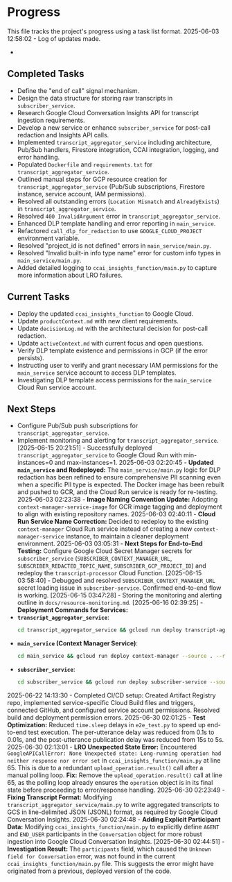 # Progress

This file tracks the project's progress using a task list format.
2025-06-03 12:58:02 - Log of updates made.

*

## Completed Tasks

*   Define the "end of call" signal mechanism.
*   Design the data structure for storing raw transcripts in `subscriber_service`.
*   Research Google Cloud Conversation Insights API for transcript ingestion requirements.
*   Develop a new service or enhance `subscriber_service` for post-call redaction and Insights API calls.
*   Implemented `transcript_aggregator_service` including architecture, Pub/Sub handlers, Firestore integration, CCAI integration, logging, and error handling.
*   Populated `Dockerfile` and `requirements.txt` for `transcript_aggregator_service`.
*   Outlined manual steps for GCP resource creation for `transcript_aggregator_service` (Pub/Sub subscriptions, Firestore instance, service account, IAM permissions).
*   Resolved all outstanding errors (`Location Mismatch` and `AlreadyExists`) in `transcript_aggregator_service`.
*   Resolved `400 InvalidArgument` error in `transcript_aggregator_service`.
*   Enhanced DLP template handling and error reporting in `main_service`.
*   Refactored `call_dlp_for_redaction` to use `GOOGLE_CLOUD_PROJECT` environment variable.
*   Resolved "project_id is not defined" errors in `main_service/main.py`.
*   Resolved "Invalid built-in info type name" error for custom info types in `main_service/main.py`.
*   Added detailed logging to `ccai_insights_function/main.py` to capture more information about LRO failures.

## Current Tasks

*   Deploy the updated `ccai_insights_function` to Google Cloud.
*   Update `productContext.md` with new client requirements.
*   Update `decisionLog.md` with the architectural decision for post-call redaction.
*   Update `activeContext.md` with current focus and open questions.
*   Verify DLP template existence and permissions in GCP (if the error persists).
*   Instructing user to verify and grant necessary IAM permissions for the `main_service` service account to access DLP templates.
*   Investigating DLP template access permissions for the `main_service` Cloud Run service account.

## Next Steps

*   Configure Pub/Sub push subscriptions for `transcript_aggregator_service`.
*   Implement monitoring and alerting for `transcript_aggregator_service`.
[2025-06-15 20:21:51] - Successfully deployed `transcript_aggregator_service` to Google Cloud Run with min-instances=0 and max-instances=1.
2025-06-03 02:20:45 - **Updated `main_service` and Redeployed:** The `main_service/main.py` logic for DLP redaction has been refined to ensure comprehensive PII scanning even when a specific PII type is expected. The Docker image has been rebuilt and pushed to GCR, and the Cloud Run service is ready for re-testing.
2025-06-03 02:23:38 - **Image Naming Convention Update:** Adopting `context-manager-service-image` for GCR image tagging and deployment to align with existing repository names.
2025-06-03 02:40:11 - **Cloud Run Service Name Correction:** Decided to redeploy to the existing `context-manager` Cloud Run service instead of creating a new `context-manager-service` instance, to maintain a cleaner deployment environment.
2025-06-03 03:05:31 - **Next Steps for End-to-End Testing:** Configure Google Cloud Secret Manager secrets for `subscriber_service` (`SUBSCRIBER_CONTEXT_MANAGER_URL`, `SUBSCRIBER_REDACTED_TOPIC_NAME`, `SUBSCRIBER_GCP_PROJECT_ID`) and redeploy the `transcript-processor` Cloud Function.
[2025-06-15 03:58:40] - Debugged and resolved `SUBSCRIBER_CONTEXT_MANAGER_URL` secret loading issue in `subscriber-service`. Confirmed end-to-end flow is working.
[2025-06-15 03:47:28] - Storing the monitoring and alerting outline in `docs/resource-monitoring.md`.
[2025-06-16 02:39:25] - **Deployment Commands for Services:**
*   **`transcript_aggregator_service`**:
    ```bash
    cd transcript_aggregator_service && gcloud run deploy transcript-aggregator-service --source . --region us-central1 --project YOUR_GCP_PROJECT_ID --allow-unauthenticated --set-env-vars CONTEXT_TTL_SECONDS=3600 --set-env-vars GOOGLE_CLOUD_PROJECT=PROJECT_ID --set-env-vars AGGREGATED_TRANSCRIPTS_BUCKET=pg-transcript --min-instances=0 --max-instances=1
    ```
*   **`main_service` (Context Manager Service)**:
    ```bash
    cd main_service && gcloud run deploy context-manager --source . --region us-central1 --project PROJECT_ID --allow-unauthenticated --set-env-vars GOOGLE_CLOUD_PROJECT=PROJECT_ID --set-env-vars CONTEXT_TTL_SECONDS=90 --min-instances=0 --max-instances=1
    ```
*   **`subscriber_service`**:
    ```bash
    cd subscriber_service && gcloud run deploy subscriber-service --source . --region us-central1 --project PROJECT_ID --allow-unauthenticated --set-env-vars GCP_PROJECT_ID_FOR_SECRETS=PROJECT_ID --min-instances=0 --max-instances=1
    ```
2025-06-22 14:13:30 - Completed CI/CD setup: Created Artifact Registry repo, implemented service-specific Cloud Build files and triggers, connected GitHub, and configured service account permissions. Resolved build and deployment permission errors.
2025-06-30 02:01:25 - **Test Optimization:** Reduced `time.sleep` delays in `e2e_test.py` to speed up end-to-end test execution. The per-utterance delay was reduced from 0.1s to 0.01s, and the post-utterance publication delay was reduced from 15s to 5s.
2025-06-30 02:13:01 - **LRO Unexpected State Error:** Encountered `GoogleAPICallError: None Unexpected state: Long-running operation had neither response nor error set` in `ccai_insights_function/main.py` at line 65. This is due to a redundant `upload_operation.result()` call after a manual polling loop.
**Fix:** Remove the `upload_operation.result()` call at line 65, as the polling loop already ensures the `operation` object is in its final state before proceeding to error/response handling.
2025-06-30 02:23:49 - **Fixing Transcript Format:** Modifying `transcript_aggregator_service/main.py` to write aggregated transcripts to GCS in line-delimited JSON (JSONL) format, as required by Google Cloud Conversation Insights.
2025-06-30 02:24:48 - **Adding Explicit Participant Data:** Modifying `ccai_insights_function/main.py` to explicitly define `AGENT` and `END_USER` participants in the `Conversation` object for more robust ingestion into Google Cloud Conversation Insights.
[2025-06-30 02:44:51] - **Investigation Result:** The `participants` field, which caused the `Unknown field for Conversation` error, was not found in the current `ccai_insights_function/main.py` file. This suggests the error might have originated from a previous, deployed version of the code.